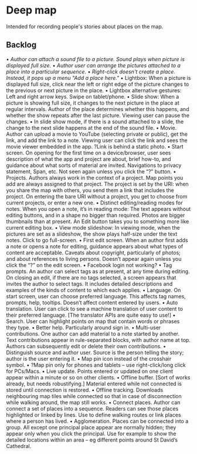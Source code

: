 # Deep map

Intended for recording people's stories about places on the map.

## Backlog

•	*Author can attach a sound file to a picture. Sound plays when picture is displayed full size.*
•	*Author user can arrange the pictures attached to a place into a particular sequence.*
•	*Right-click doesn't create a place. Instead, it pops up a menu "Add a place here."*
•	Lightbox: When a picture is displayed full size, click near the left or right edge of the picture changes to the previous or next picture in the place. 
•	Lightbox alternative gestures: Left and right arrow keys. Swipe on tablet/phone.
•	Slide show: When a picture is showing full size, it changes to the next picture in the place at regular intervals. Author of the place determines whether this happens, and whether the show repeats after the last picture. Viewing user can pause the changes.
•	In slide show mode, if there is a sound attached to a slide, the change to the next slide happens at the end of the sound file.
•	Movie. Author can upload a movie to YouTube (selecting private or public), get the link, and add the link to a note. Viewing user can click the link and sees the movie viewer embedded in the app. ?Link is behind a static photo.
•	Start screen. On opening for the first time on a device/browser, user sees description of what the app and project are about, brief how-to, and guidance about what sorts of material are invited. Navigations to privacy statement, Span, etc. Not seen again unless you click the “?” button.
•	Projects. Authors always work in the context of a project. Map points you add are always assigned to that project. The project is set by the URI: when you share the map with others, you send them a link that includes the project. On entering the bare URI without a project, you get to choose from current projects, or enter a new one.
•	Distinct editing/reading modes for notes. When you open a note, it’s in reading mode: The text appears without editing buttons, and in a shape no bigger than required. Photos are bigger thumbnails than at present. An Edit button takes you to something more like current editing box.
•	View mode slideshow: In viewing mode, when the pictures are set as a slideshow, the show plays half-size under the text notes. Click to go full-screen.
•	First edit screen. When an author first adds a note or opens a note for editing, guidance appears about what types of content are acceptable. Caveats about copyright, particularly of photos; and about references to living persons. Doesn’t appear again unless you click the “?” on the edit screen.
•	Facebook login not working?
•	Tag prompts. An author can select tags as at present, at any time during editing. On closing an edit, if there are no tags selected, a screen appears that invites the author to select tags. It includes detailed descriptions and examples of the kinds of content to which each applies. 
•	Language. On start screen, user can choose preferred language. This affects tag names, prompts, help, tooltips. Doesn’t affect content entered by users. 
•	Auto translation. User can click to see a machine translation of user content to their preferred language. [The translator APIs are quite easy to use!]
•	Search. User can highlight points on map that contain words or phrases they type.
•	Better help. Particularly around sign in.
•	Multi-user contributions. One author can add material to a note started by another. Text contributions appear in rule-separated blocks, with author name at top. Authors can subsequently edit or delete their own contributions. 
•	Distinguish source and author user. Source is the person telling the story; author is the user entering it.
•	Map pin icon instead of the crosshair symbol. 
•	?Map pin only for phones and tablets – use right-click/long click for PCs/Macs.
•	Live update. Points entered or updated on one client appear within a minute or so on other clients.
•	Offline buffer. [Sort of works already, but needs robustifying.] Material entered while not connected is stored until connection is restored.
•	Offline tracking. Downloads neighbouring map tiles while connected so that in case of disconnection while walking around, the map still works.
•	Connect places. Author can connect a set of places into a sequence. Readers can see those places highlighted or linked by lines. Use to define walking routes or link places where a person has lived.
•	Agglomeration. Places can be connected into a group. All except one principal place appear are normally hidden; they appear only when you click the principal. Use for example to show the detailed locations within an area – eg different points around St David’s Cathedral.

